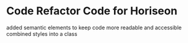 # Code Refactor Code for Horiseon
added semantic elements to keep code more readable and accessible
combined styles into a class
